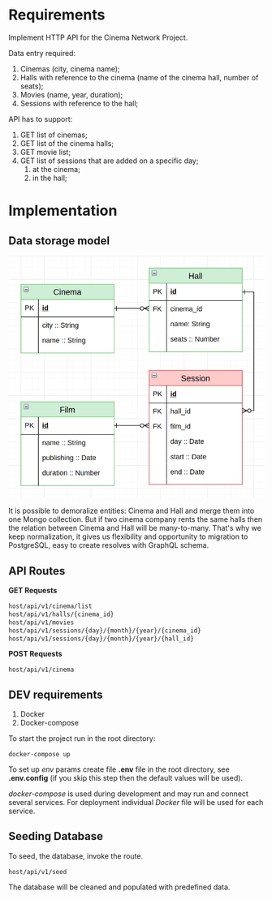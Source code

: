 # Requirements

Implement HTTP API for the Cinema Network Project.

Data entry required:
1. Cinemas (city, cinema name);
2. Halls with reference to the cinema (name of the cinema hall, number of seats);
3. Movies (name, year, duration);
4. Sessions with reference to the hall;

API has to support:
1. GET list of cinemas;
2. GET list of the cinema halls;
3. GET movie list;
4. GET list of sessions that are added on a specific day;
    1. at the cinema;
    2. in the hall;

# Implementation

## Data storage model
![ER-diagram](/data/ER-diagram.png)

It is possible to demoralize entities: Cinema and Hall and merge them into one Mongo collection. But if two cinema company rents the same halls then the relation between Cinema and Hall will be many-to-many. That's why we keep normalization, it gives us flexibility and opportunity to migration to PostgreSQL, easy to create resolves with GraphQL schema. 

## API Routes
__GET Requests__
```
host/api/v1/cinema/list
host/api/v1/halls/{cinema_id}
host/api/v1/movies
host/api/v1/sessions/{day}/{month}/{year}/{cinema_id}
host/api/v1/sessions/{day}/{month}/{year}/{hall_id}
```

__POST Requests__
```
host/api/v1/cinema
```

## DEV requirements
1. Docker
2. Docker-compose

To start the project run in the root directory:
```
docker-compose up
```
To set up *env* params create file __.env__ file in the root directory, see __.env.config__ (if you skip this step then the default values will be used).

*docker-compose* is used during development and may run and connect several services. For deployment individual *Docker* file will be used for each service.

## Seeding Database
To seed, the database, invoke the route.
```
host/api/v1/seed
```
The database will be cleaned and populated with predefined data.